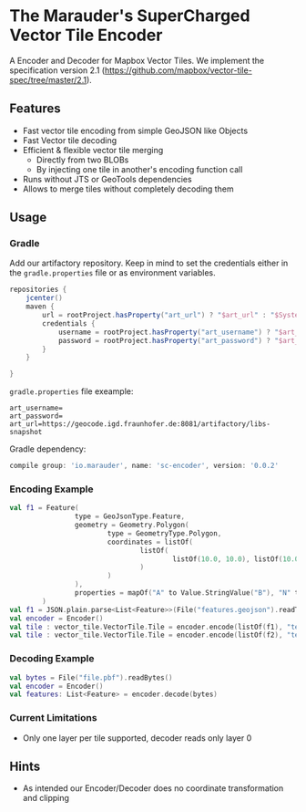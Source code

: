 # The Marauder's SuperCharged Vector Tile Encoder

A Encoder and Decoder for Mapbox Vector Tiles. We implement the specification version 2.1
(https://github.com/mapbox/vector-tile-spec/tree/master/2.1).

## Features

* Fast vector tile encoding from simple GeoJSON like Objects
* Fast Vector tile decoding
* Efficient & flexible vector tile merging
   * Directly from two BLOBs
   * By injecting one tile in another's encoding function call
* Runs without JTS or GeoTools dependencies
* Allows to merge tiles without completely decoding them

## Usage

### Gradle

Add our artifactory repository. Keep in mind to set the credentials either in the `gradle.properties` file or as environment variables.
```groovy
repositories {
    jcenter()
    maven {
        url = rootProject.hasProperty("art_url") ? "$art_url" : "$System.env.artifactory_contextUrl"
        credentials {
            username = rootProject.hasProperty("art_username") ? "$art_username" : "$System.env.artifactory_user"
            password = rootProject.hasProperty("art_password") ? "$art_password" : "$System.env.artifactory_password"
        }
    }

}
```
`gradle.properties` file exeample:
```
art_username=
art_password=
art_url=https://geocode.igd.fraunhofer.de:8081/artifactory/libs-snapshot
```

Gradle dependency:
```groovy
compile group: 'io.marauder', name: 'sc-encoder', version: '0.0.2'
```

### Encoding Example

```kotlin
val f1 = Feature(
                type = GeoJsonType.Feature,
                geometry = Geometry.Polygon(
                        type = GeometryType.Polygon,
                        coordinates = listOf(
                                listOf(
                                        listOf(10.0, 10.0), listOf(10.0, 20.0), listOf(20.0, 20.0), listOf(20.0, 10.0), listOf(10.0, 10.0)
                                )
                        )
                ),
                properties = mapOf("A" to Value.StringValue("B"), "N" to Value.IntValue(3), "C" to Value.IntValue(2))
        )
val f1 = JSON.plain.parse<List<Feature>>(File("features.geojson").readText())
val encoder = Encoder()
val tile : vector_tile.VectorTile.Tile = encoder.encode(listOf(f1), "test1")       
val tile : vector_tile.VectorTile.Tile = encoder.encode(listOf(f2), "test2")       
```

### Decoding Example

```kotlin
val bytes = File("file.pbf").readBytes()
val encoder = Encoder()
val features: List<Feature> = encoder.decode(bytes)
```

### Current Limitations

* Only one layer per tile supported, decoder reads only layer 0

## Hints

* As intended our Encoder/Decoder does no coordinate transformation and clipping
